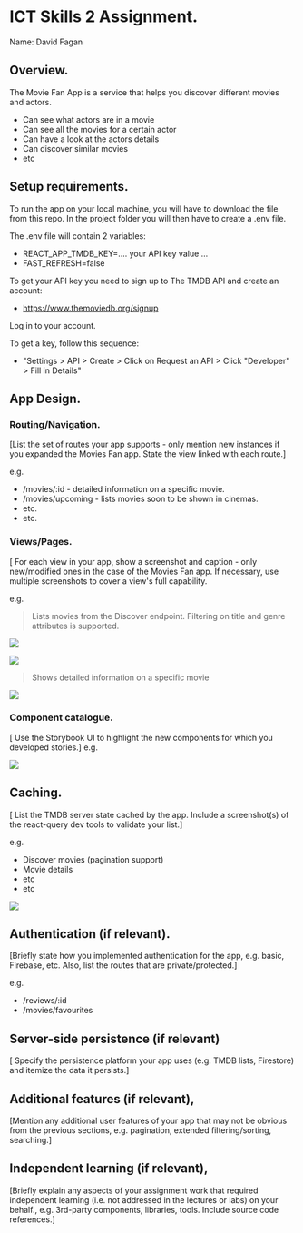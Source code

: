 
# ICT Skills 2 Assignment.

Name: David Fagan

## Overview.

The Movie Fan App is a service that helps you discover different movies and actors.
 
+ Can see what actors are in a movie
+ Can see all the movies for a certain actor
+ Can have a look at the actors details
+ Can discover similar movies
+ etc

## Setup requirements.

To run the app on your local machine, you will have to download the file from this repo. In the project folder you will then have to create a .env file. 

The .env file will contain 2 variables:
+ REACT_APP_TMDB_KEY=.... your API key value ...
+ FAST_REFRESH=false

To get your API key you need to sign up to The TMDB API and create an account:
+ https://www.themoviedb.org/signup

Log in to your account. 

To get a key, follow this sequence:
+ "Settings > API > Create > Click on Request an API > Click "Developer" > Fill in Details"

## App Design.

### Routing/Navigation.

[List the set of routes your app supports - only mention new instances if you expanded the Movies Fan app. State the view linked with each route.] 

e.g.
+ /movies/:id - detailed information on a specific movie.
+ /movies/upcoming - lists movies soon to be shown in cinemas.
+ etc.
+ etc.

### Views/Pages.

[ For each view in your app, show a screenshot and caption - only new/modified ones in the case of the Movies Fan app. If necessary, use multiple screenshots to cover a view's full capability.

e.g.
>Lists movies from the Discover endpoint. Filtering on title and genre attributes is supported.

![][d1]

![][d2]

>Shows detailed information on a specific movie

![][detail]


### Component catalogue.

[ Use the Storybook UI to highlight the new components for which you developed stories.]
e.g.

![][stories]

## Caching.

[ List the TMDB server state cached by the app. Include a screenshot(s) of the react-query dev tools to validate your list.]

e.g.
+ Discover movies (pagination support)
+ Movie details
 + etc
+ etc

![][caching]

## Authentication (if relevant).

[Briefly state how you implemented authentication for the app, e.g. basic, Firebase, etc. Also, list the routes that are private/protected.]

e.g.
+ /reviews/:id
+ /movies/favourites

## Server-side persistence (if relevant)

[ Specify the persistence 
platform your app uses (e.g. TMDB lists, Firestore) and itemize the data it persists.]

## Additional features (if relevant),

[Mention any additional user features of your app that may not be obvious from the previous sections, e.g. pagination, extended filtering/sorting, searching.]

## Independent learning (if relevant),

[Briefly explain any aspects of your assignment work that required independent learning (i.e. not addressed in the lectures or labs) on your behalf., e.g. 3rd-party components, libraries, tools. Include source code references.]

[d1]: ./public/discover1.png
[d2]: ./public/discover2.png
[detail]: ./public/detail.png
[caching]: ./public/caching.png
[stories]: ./public/stories.png